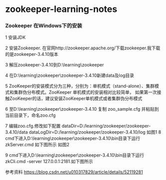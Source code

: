 # zookeeper-learning-notes

### Zookeeper 在Windows下的安装<br>

1 安装JDK

2 安装Zookeeper. 在官网http://zookeeper.apache.org/下载zookeeper.我下载的是zookeeper-3.4.10版本

3 解压zookeeper-3.4.10到D:\learning\zookeeper

4 在D:\learning\zookeeper\zookeeper-3.4.10新建data及log目录

5 ZooKeeper的安装模式分为三种，分别为：单机模式（stand-alone）、集群模式和集群伪分布模式。ZooKeeper 单机模式的安装相对比较简单，
  如果第一次接触ZooKeeper的话，建议安装ZooKeeper单机模式或者集群伪分布模式
  
6 至D:\learning\zookeeper\zookeeper-3.4.10 复制 zoo_sample.cfg 并粘贴到当前目录下，命名zoo.cfg

7 编辑zoo.cfg.修改如下配置 
  dataDir=D:/learning/zookeeper/zookeeper-3.4.10/data
  dataLogDir=D:/learning/zookeeper/zookeeper-3.4.10/log
如图1
8  cmd下进入D:\learning\zookeeper\zookeeper-3.4.10\bin目录下运行zkServer.cmd
如下图所示
如图2

9 cmd下进入D:\learning\zookeeper\zookeeper-3.4.10\bin目录下运行zkCli.cmd -server 127.0.0.1:2181.如下图所示


参考资料 https://blog.csdn.net/u010317829/article/details/52119281
